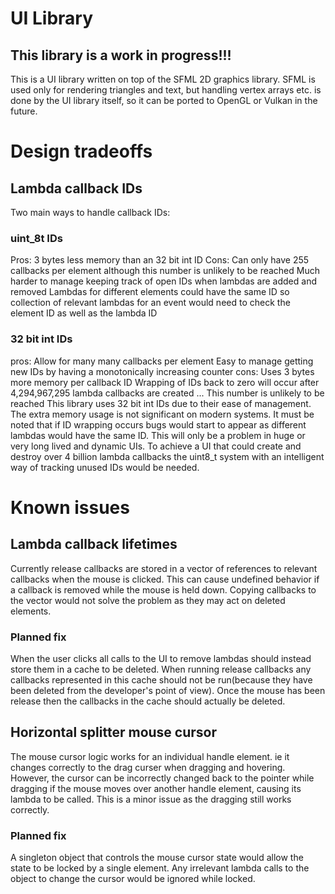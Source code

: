 # UI Library

## This library is a work in progress!!! 

This is a UI library written on top of the SFML 2D graphics library.
SFML is used only for rendering triangles and text,
but handling vertex arrays etc. is done by the UI library itself,
so it can be ported to OpenGL or Vulkan in the future.

# Design tradeoffs

## Lambda callback IDs

Two main ways to handle callback IDs:

### uint_8t IDs
Pros:
	3 bytes less memory than an 32 bit int ID
Cons:
	Can only have 255 callbacks per element although this number is unlikely to be reached
	Much harder to manage keeping track of open IDs when lambdas are added and removed
	Lambdas for different elements could have the same ID so collection of relevant lambdas for an event would need to check the element ID as well as the lambda ID

### 32 bit int IDs
pros:
	Allow for many many callbacks per element
	Easy to manage getting new IDs by having a monotonically increasing counter
cons:
	Uses 3 bytes more memory per callback ID
	Wrapping of IDs back to zero will occur after 4,294,967,295 lambda callbacks are created ... This number is unlikely to be reached
This library uses 32 bit int IDs due to their ease of management. The extra memory usage is not significant on modern systems. It must
be noted that if ID wrapping occurs bugs would start to appear as different lambdas would have the same ID. This will only be a problem
in huge or very long lived and dynamic UIs. To achieve a UI that could create and destroy over 4 billion lambda callbacks the uint8_t 
system with an intelligent way of tracking unused IDs would be needed. 

# Known issues

## Lambda callback lifetimes

Currently release callbacks are stored in a vector of references to relevant callbacks when the mouse is clicked. This can cause undefined
behavior if a callback is removed while the mouse is held down. Copying callbacks to the vector would not solve the problem as they may
act on deleted elements.

### Planned fix

When the user clicks all calls to the UI to remove lambdas should instead store them in a cache to be deleted. When running release
callbacks any callbacks represented in this cache should not be run(because they have been deleted from the developer's point of view).
Once the mouse has been release then the callbacks in the cache should actually be deleted.

## Horizontal splitter mouse cursor

The mouse cursor logic works for an individual handle element. ie it changes correctly to the drag curser when dragging and hovering.
However, the cursor can be incorrectly changed back to the pointer while dragging if the mouse moves over another handle element, causing
its lambda to be called. This is a minor issue as the dragging still works correctly.

### Planned fix

A singleton object that controls the mouse cursor state would allow the state to be locked by a single element. Any irrelevant lambda
calls to the object to change the cursor would be ignored while locked.